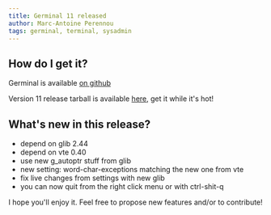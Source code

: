 ```yaml
---
title: Germinal 11 released
author: Marc-Antoine Perennou
tags: germinal, terminal, sysadmin
---
```


## How do I get it?

Germinal is available [on github](https://github.com/Keruspe/Germinal)

Version 11 release tarball is available [here](http://www.imagination-land.org/files/germinal/germinal-11.tar.xz), get it while it's hot!

## What's new in this release?

- depend on glib 2.44
- depend on vte 0.40
- use new g\_autoptr stuff from glib
- new setting: word-char-exceptions matching the new one from vte
- fix live changes from settings with new glib
- you can now quit from the right click menu or with ctrl-shit-q

I hope you'll enjoy it. Feel free to propose new features and/or to contribute!

